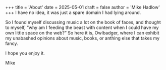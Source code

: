 +++
title = 'About'
date = 2025-05-01
draft = false
author = 'Mike Hadlow'
+++
I have no idea, it was just a spare domain I had lying around.

So I found myself discussing music a lot on the book of faces, and thought to myself, “why am I feeding the beast with content when I could have my own little space on the web?” So here it is, Owlbadger, where I can exhibit my unabashed opinions about music, books, or anthing else that takes my fancy.

I hope you enjoy it.

Mike
